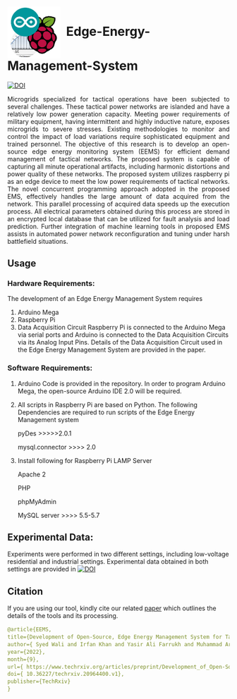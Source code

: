 # <img src="https://github.com/SyedWaliAbbas/Edge-Energy-Management-System/blob/main/EEMS%20logo.JPG" width="120" valign="middle" alt="Scapy" />&nbsp; Edge-Energy-Management-System 

[![DOI](https://zenodo.org/badge/524748996.svg)](https://zenodo.org/badge/latestdoi/524748996)

<p align="justify"> Microgrids  specialized for tactical operations have been subjected to several challenges. These tactical power networks are islanded and have a relatively low power generation capacity. Meeting power requirements of military equipment, having intermittent and highly inductive nature, exposes microgrids to severe stresses. Existing methodologies to monitor and control the impact of load variations require sophisticated equipment and trained personnel. The objective of this research is to develop an open-source edge energy monitoring system (EEMS) for efficient demand management of tactical networks. The proposed system is capable of capturing all minute operational artifacts, including harmonic distortions and power quality of these networks. The proposed system utilizes raspberry pi as an edge device to meet the low power requirements of tactical networks. The novel concurrent programming approach adopted in the proposed EMS, effectively handles the large amount of data acquired from the network. This parallel processing of acquired data speeds up the execution process. All electrical parameters obtained during this process are stored in an encrypted local database that can be utilized for fault analysis and load prediction. Further integration of machine learning tools in proposed EMS assists in automated power network reconfiguration and tuning under harsh battlefield situations. </p>

## Usage

### Hardware Requirements:
The development of an Edge Energy Management System requires 
1)	Arduino Mega 
2)	Raspberry Pi
3)	Data Acquisition Circuit
Raspberry Pi is connected to the Arduino Mega via serial ports and Arduino is connected to the Data Acquisition Circuits via its Analog Input Pins. Details of the Data Acquisition Circuit used in the Edge Energy Management System are provided in the paper.

### Software Requirements:
1)	Arduino Code is provided in the repository. In order to program Arduino Mega, the open-source Arduino IDE 2.0 will be required.
2)	All scripts in Raspberry Pi are based on Python.  The following Dependencies are required to run scripts of the Edge Energy Management system

    pyDes >>>>>2.0.1 

    mysql.connector >>>> 2.0
3)	Install following for Raspberry Pi LAMP Server
  
    Apache 2
  
    PHP
  
    phpMyAdmin
  
    MySQL server >>>> 5.5-5.7


## Experimental Data:
Experiments were performed in two different settings, including low-voltage residential and industrial settings. Experimental data obtained in both settings are provided in [![DOI](https://zenodo.org/badge/DOI/10.5281/zenodo.7267520.svg)](https://doi.org/10.5281/zenodo.7267520)

## Citation 
 If you are using our tool, kindly cite our related  [paper](https://www.techrxiv.org/articles/preprint/Development_of_Open-Source_Edge_Energy_Management_System_for_Tactical_Power_Networks/20964400) which outlines the details of the tools and its processing. 
 
 ```yaml
 @article{EEMS,
title={Development of Open-Source, Edge Energy Management System for Tactical Power Networks},
author={ Syed Wali and Irfan Khan and Yasir Ali Farrukh and Muhammad Areeb Fasih and Majida Kazmi and Muhammad Hassan ul Haq},
year={2022},
month={9},
url={ https://www.techrxiv.org/articles/preprint/Development_of_Open-Source_Edge_Energy_Management_System_for_Tactical_Power_Networks/20964400}, 
doi={ 10.36227/techrxiv.20964400.v1},
publisher={TechRxiv}
}

 
 
  
 ```
